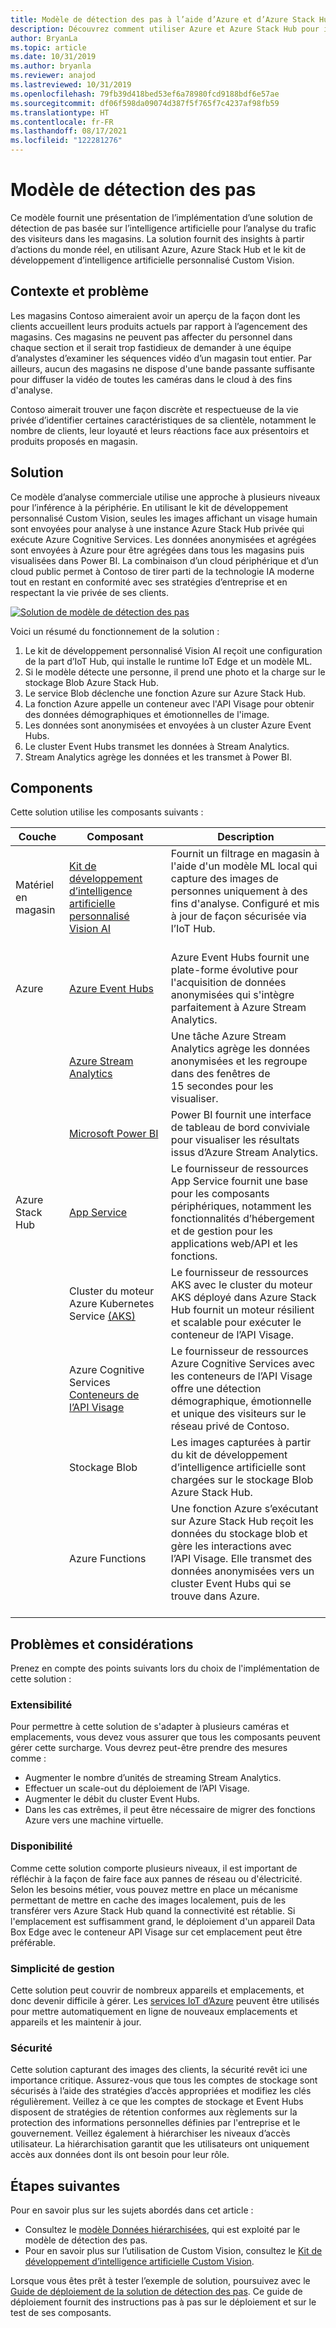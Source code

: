 ```yaml
---
title: Modèle de détection des pas à l’aide d’Azure et d’Azure Stack Hub
description: Découvrez comment utiliser Azure et Azure Stack Hub pour implémenter une solution de détection des pas basé sur l’intelligence artificielle afin d’analyser la fréquentation des magasins.
author: BryanLa
ms.topic: article
ms.date: 10/31/2019
ms.author: bryanla
ms.reviewer: anajod
ms.lastreviewed: 10/31/2019
ms.openlocfilehash: 79fb39d418bed53ef6a78980fcd9188bdf6e57ae
ms.sourcegitcommit: df06f598da09074d387f5f765f7c4237af98fb59
ms.translationtype: HT
ms.contentlocale: fr-FR
ms.lasthandoff: 08/17/2021
ms.locfileid: "122281276"
---
```

# <a name="footfall-detection-pattern"></a>Modèle de détection des pas

Ce modèle fournit une présentation de l’implémentation d’une solution de détection de pas basée sur l’intelligence artificielle pour l’analyse du trafic des visiteurs dans les magasins. La solution fournit des insights à partir d’actions du monde réel, en utilisant Azure, Azure Stack Hub et le kit de développement d’intelligence artificielle personnalisé Custom Vision.

## <a name="context-and-problem"></a>Contexte et problème

Les magasins Contoso aimeraient avoir un aperçu de la façon dont les clients accueillent leurs produits actuels par rapport à l’agencement des magasins. Ces magasins ne peuvent pas affecter du personnel dans chaque section et il serait trop fastidieux de demander à une équipe d’analystes d’examiner les séquences vidéo d’un magasin tout entier. Par ailleurs, aucun des magasins ne dispose d'une bande passante suffisante pour diffuser la vidéo de toutes les caméras dans le cloud à des fins d'analyse.

Contoso aimerait trouver une façon discrète et respectueuse de la vie privée d’identifier certaines caractéristiques de sa clientèle, notamment le nombre de clients, leur loyauté et leurs réactions face aux présentoirs et produits proposés en magasin.

## <a name="solution"></a>Solution

Ce modèle d’analyse commerciale utilise une approche à plusieurs niveaux pour l’inférence à la périphérie. En utilisant le kit de développement personnalisé Custom Vision, seules les images affichant un visage humain sont envoyées pour analyse à une instance Azure Stack Hub privée qui exécute Azure Cognitive Services. Les données anonymisées et agrégées sont envoyées à Azure pour être agrégées dans tous les magasins puis visualisées dans Power BI. La combinaison d’un cloud périphérique et d’un cloud public permet à Contoso de tirer parti de la technologie IA moderne tout en restant en conformité avec ses stratégies d’entreprise et en respectant la vie privée de ses clients.

[![Solution de modèle de détection des pas](media/pattern-retail-footfall-detection/solution-architecture.png)](media/pattern-retail-footfall-detection/solution-architecture.png)

Voici un résumé du fonctionnement de la solution :

1. Le kit de développement personnalisé Vision AI reçoit une configuration de la part d’IoT Hub, qui installe le runtime IoT Edge et un modèle ML.
2. Si le modèle détecte une personne, il prend une photo et la charge sur le stockage Blob Azure Stack Hub.
3. Le service Blob déclenche une fonction Azure sur Azure Stack Hub.
4. La fonction Azure appelle un conteneur avec l'API Visage pour obtenir des données démographiques et émotionnelles de l'image.
5. Les données sont anonymisées et envoyées à un cluster Azure Event Hubs.
6. Le cluster Event Hubs transmet les données à Stream Analytics.
7. Stream Analytics agrège les données et les transmet à Power BI.

## <a name="components"></a>Components

Cette solution utilise les composants suivants :

| Couche | Composant | Description |
|----------|-----------|-------------|
| Matériel en magasin | [Kit de développement d’intelligence artificielle personnalisé Vision AI](https://azure.github.io/Vision-AI-DevKit-Pages/) | Fournit un filtrage en magasin à l'aide d'un modèle ML local qui capture des images de personnes uniquement à des fins d'analyse. Configuré et mis à jour de façon sécurisée via l’IoT Hub.<br><br>|
| Azure | [Azure Event Hubs](/azure/event-hubs/) | Azure Event Hubs fournit une plate-forme évolutive pour l'acquisition de données anonymisées qui s'intègre parfaitement à Azure Stream Analytics. |
|  | [Azure Stream Analytics](/azure/stream-analytics/) | Une tâche Azure Stream Analytics agrège les données anonymisées et les regroupe dans des fenêtres de 15 secondes pour les visualiser. |
|  | [Microsoft Power BI](https://powerbi.microsoft.com/) | Power BI fournit une interface de tableau de bord conviviale pour visualiser les résultats issus d’Azure Stream Analytics. |
| Azure Stack Hub | [App Service](/azure-stack/operator/azure-stack-app-service-overview) | Le fournisseur de ressources App Service fournit une base pour les composants périphériques, notamment les fonctionnalités d’hébergement et de gestion pour les applications web/API et les fonctions. |
| | Cluster du moteur Azure Kubernetes Service [(AKS)](https://github.com/Azure/aks-engine) | Le fournisseur de ressources AKS avec le cluster du moteur AKS déployé dans Azure Stack Hub fournit un moteur résilient et scalable pour exécuter le conteneur de l’API Visage. |
| | Azure Cognitive Services [Conteneurs de l’API Visage](/azure/cognitive-services/face/face-how-to-install-containers)| Le fournisseur de ressources Azure Cognitive Services avec les conteneurs de l’API Visage offre une détection démographique, émotionnelle et unique des visiteurs sur le réseau privé de Contoso. |
| | Stockage Blob | Les images capturées à partir du kit de développement d’intelligence artificielle sont chargées sur le stockage Blob Azure Stack Hub. |
| | Azure Functions | Une fonction Azure s’exécutant sur Azure Stack Hub reçoit les données du stockage blob et gère les interactions avec l’API Visage. Elle transmet des données anonymisées vers un cluster Event Hubs qui se trouve dans Azure.<br><br>|

## <a name="issues-and-considerations"></a>Problèmes et considérations

Prenez en compte des points suivants lors du choix de l'implémentation de cette solution :

### <a name="scalability"></a>Extensibilité

Pour permettre à cette solution de s'adapter à plusieurs caméras et emplacements, vous devez vous assurer que tous les composants peuvent gérer cette surcharge. Vous devrez peut-être prendre des mesures comme :

- Augmenter le nombre d’unités de streaming Stream Analytics.
- Effectuer un scale-out du déploiement de l’API Visage.
- Augmenter le débit du cluster Event Hubs.
- Dans les cas extrêmes, il peut être nécessaire de migrer des fonctions Azure vers une machine virtuelle.

### <a name="availability"></a>Disponibilité

Comme cette solution comporte plusieurs niveaux, il est important de réfléchir à la façon de faire face aux pannes de réseau ou d'électricité. Selon les besoins métier, vous pouvez mettre en place un mécanisme permettant de mettre en cache des images localement, puis de les transférer vers Azure Stack Hub quand la connectivité est rétablie. Si l'emplacement est suffisamment grand, le déploiement d'un appareil Data Box Edge avec le conteneur API Visage sur cet emplacement peut être préférable.

### <a name="manageability"></a>Simplicité de gestion

Cette solution peut couvrir de nombreux appareils et emplacements, et donc devenir difficile à gérer. Les [services IoT d’Azure](/azure/iot-fundamentals/) peuvent être utilisés pour mettre automatiquement en ligne de nouveaux emplacements et appareils et les maintenir à jour.

### <a name="security"></a>Sécurité

Cette solution capturant des images des clients, la sécurité revêt ici une importance critique. Assurez-vous que tous les comptes de stockage sont sécurisés à l’aide des stratégies d’accès appropriées et modifiez les clés régulièrement. Veillez à ce que les comptes de stockage et Event Hubs disposent de stratégies de rétention conformes aux règlements sur la protection des informations personnelles définies par l'entreprise et le gouvernement. Veillez également à hiérarchiser les niveaux d’accès utilisateur. La hiérarchisation garantit que les utilisateurs ont uniquement accès aux données dont ils ont besoin pour leur rôle.

## <a name="next-steps"></a>Étapes suivantes

Pour en savoir plus sur les sujets abordés dans cet article :

- Consultez le [modèle Données hiérarchisées](https://aka.ms/tiereddatadeploy), qui est exploité par le modèle de détection des pas.
- Pour en savoir plus sur l’utilisation de Custom Vision, consultez le [Kit de développement d’intelligence artificielle Custom Vision](https://azure.github.io/Vision-AI-DevKit-Pages/). 

Lorsque vous êtes prêt à tester l’exemple de solution, poursuivez avec le [Guide de déploiement de la solution de détection des pas](/azure/architecture/hybrid/deployments/solution-deployment-guide-retail-footfall-detection). Ce guide de déploiement fournit des instructions pas à pas sur le déploiement et sur le test de ses composants.